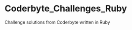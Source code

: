 Coderbyte_Challenges_Ruby
=========================

Challenge solutions from Coderbyte written in Ruby
